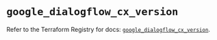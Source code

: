 # `google_dialogflow_cx_version`

Refer to the Terraform Registry for docs: [`google_dialogflow_cx_version`](https://registry.terraform.io/providers/hashicorp/google/6.38.0/docs/resources/dialogflow_cx_version).
